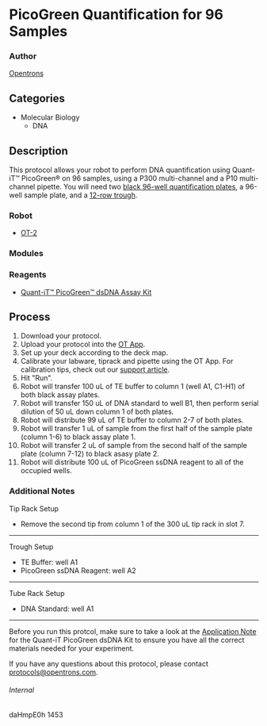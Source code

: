 # PicoGreen Quantification for 96 Samples

### Author
[Opentrons](http://www.opentrons.com/)

## Categories
* Molecular Biology
    * DNA

## Description
This protocol allows your robot to perform DNA quantification using Quant-iT™ PicoGreen® on 96 samples, using a P300 multi-channel and a P10 multi-channel pipette. You will need two [black 96-well quantification plates](http://www.eandkscientific.com/96-Well-Microplates-Flat-Bottom-Medium-Binding-Surface-Black.html), a 96-well sample plate, and a [12-row trough](https://www.usascientific.com/12-channel-automation-reservoir.aspx).

### Robot
* [OT-2](https://opentrons.com/ot-2)

### Modules

### Reagents
* [Quant-iT™ PicoGreen™ dsDNA Assay Kit](https://www.thermofisher.com/order/catalog/product/P7589)

## Process
1. Download your protocol.
2. Upload your protocol into the [OT App](https://opentrons.com/ot-app).
3. Set up your deck according to the deck map.
4. Calibrate your labware, tiprack and pipette using the OT App. For calibration tips, check out our [support article](https://support.opentrons.com/ot-2/getting-started-software-setup/deck-calibration).
5. Hit "Run".
6. Robot will transfer 100 uL of TE buffer to column 1 (well A1, C1-H1) of both black assay plates.
7. Robot will transfer 150 uL of DNA standard to well B1, then perform serial dilution of 50 uL down column 1 of both plates.
8. Robot will distribute 99 uL of TE buffer to column 2-7 of both plates.
9. Robot will transfer 1 uL of sample from the first half of the sample plate (column 1-6) to black assay plate 1.
10. Robot will transfer 2 uL of sample from the second half of the sample plate (column 7-12) to black asasy plate 2.
11. Robot will distribute 100 uL of PicoGreen ssDNA reagent to all of the occupied wells.

### Additional Notes
Tip Rack Setup
* Remove the second tip from column 1 of the 300 uL tip rack in slot 7.
---
Trough Setup
* TE Buffer: well A1
* PicoGreen ssDNA Reagent: well A2
---
Tube Rack Setup
* DNA Standard: well A1
---
Before you run this protcol, make sure to take a look at the [Application Note](https://www.promega.com/-/media/files/products-and-services/instruments/detection/tbs-technical-support-docs/997-9314.pdf?la=en) for the Quant-iT PicoGreen dsDNA Kit to ensure you have all the correct materials needed for your experiment.

If you have any questions about this protocol, please contact protocols@opentrons.com.

###### Internal
daHmpE0h
1453
